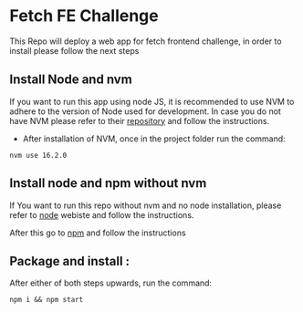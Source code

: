 # Fetch FE Challenge

This Repo will deploy a web app for fetch frontend challenge, in order to install please follow the next steps

## Install Node and nvm

If you want to run this app using node JS, it is recommended to use NVM to adhere to the version of Node
used for development. In case you do not have NVM please refer to their [repository](https://github.com/nvm-sh/nvm) and follow
the instructions.

- After installation of NVM, once in the project folder run the command:

`nvm use 16.2.0`

## Install node and npm without nvm

If You want to run this repo without nvm and no node installation, please refer to [node](https://nodejs.org/es) webiste and follow the instructions.

After this go to [npm](https://docs.npmjs.com/getting-started) and follow the instructions

## Package and install :

After either of both steps upwards, run the command:

`npm i && npm start`
